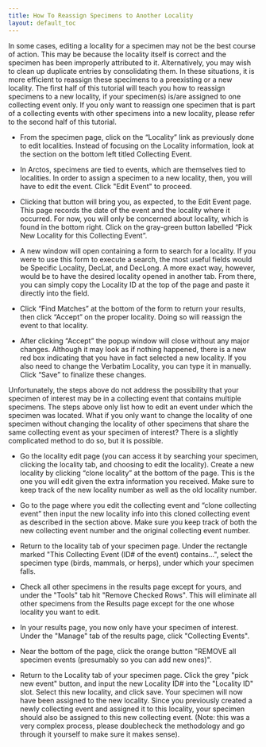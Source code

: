 ```yaml
---
title: How To Reassign Specimens to Another Locality
layout: default_toc
---
```


In some cases, editing a locality for a specimen may not be the best course of action. This may be because the locality itself is correct and the specimen has been improperly attributed to it. Alternatively, you may wish to clean up duplicate entries by consolidating them. In these situations, it is more efficient to reassign these specimens to a preexisting or a new locality. The first half of this tutorial will teach you how to reassign specimens to a new locality, if your specimen(s) is/are assigned to one collecting event only. If you only want to reassign one specimen that is part of a collecting events with other specimens into a new locality, please refer to the second half of this tutorial.

* From the specimen page, click on the “Locality” link as previously done to edit localities. Instead of focusing on the Locality information, look at the section on the bottom left titled Collecting Event.

 * In Arctos, specimens are tied to events, which are themselves tied to localities. In order to assign a specimen to a new locality, then, you will have to edit the event. Click "Edit Event" to proceed.

* Clicking that button will bring you, as expected, to the Edit Event page. This page records the date of the event and the locality where it occurred. For now, you will only be concerned about locality, which is found in the bottom right. Click on the gray-green button labelled “Pick New Locality for this Collecting Event”.

* A new window will open containing a form to search for a locality. If you were to use this form to execute a search, the most useful fields would be Specific Locality, DecLat, and DecLong. A more exact way, however, would be to have the desired locality opened in another tab. From there, you can simply copy the Locality ID at the top of the page and paste it directly into the field.

* Click “Find Matches” at the bottom of the form to return your results, then click “Accept” on the proper locality. Doing so will reassign the event to that locality.

* After clicking “Accept” the popup window will close without any major changes. Although it may look as if nothing happened, there is a new red box indicating that you have in fact selected a new locality. If you also need to change the Verbatim Locality, you can type it in manually. Click “Save” to finalize these changes.

Unfortunately, the steps above do not address the possibility that your specimen of interest may be in a collecting event that contains multiple specimens. The steps above only list how to edit an event under which the specimen was located. What if you only want to change the locality of one specimen without changing the locality of other specimens that share the same collecting event as your specimen of interest? There is a slightly complicated method to do so, but it is possible.

* Go the locality edit page (you can access it by searching your specimen, clicking the locality tab, and choosing to edit the locality). Create a new locality by clicking “clone locality” at the bottom of the page. This is the one you will edit given the extra information you received. Make sure to keep track of the new locality number as well as the old locality number.

* Go to the page where you edit the collecting event and “clone collecting event” then input the new locality info into this cloned collecting event as described in the section above. Make sure you keep track of both the new collecting event number and the original collecting event number.

* Return to the locality tab of your specimen page. Under the rectangle marked "This Collecting Event (ID# of the event) contains...", select the specimen type (birds, mammals, or herps), under which your specimen falls.

* Check all other specimens in the results page except for yours, and under the "Tools" tab hit "Remove Checked Rows". This will eliminate all other specimens from the Results page except for the one whose locality you want to edit.

* In your results page, you now only have your specimen of interest. Under the "Manage" tab of the results page, click "Collecting Events".

* Near the bottom of the page, click the orange button "REMOVE all specimen events (presumably so you can add new ones)".

* Return to the Locality tab of your specimen page. Click the grey "pick new event" button, and input the new Locality ID# into the "Locality ID" slot. Select this new locality, and click save. Your specimen will now have been assigned to the new locality. Since you previously created a newly collecting event and assigned it to this locality, your specimen should also be assigned to this new collecting event. (Note: this was a very complex process, please doublecheck the methodology and go through it yourself to make sure it makes sense).
